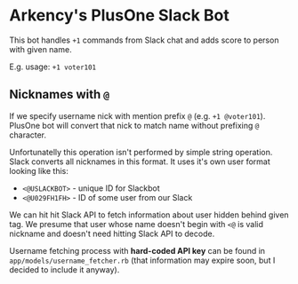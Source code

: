 # Arkency's PlusOne Slack Bot

This bot handles `+1` commands from Slack chat and adds score to person with given name. 

E.g. usage: `+1 voter101`

## Nicknames with `@`

If we specify username nick with mention prefix `@` (e.g. `+1 @voter101`). PlusOne bot will convert that nick to 
match name without prefixing `@` character.

Unfortunatelly this operation isn't performed by simple string operation. Slack converts all 
nicknames in this format. It uses it's own user format looking like this:
 
  * `<@USLACKBOT>` - unique ID for Slackbot
  * `<@U029FH1FH>` - ID of some user from our Slack

We can hit hit Slack API to fetch information about user hidden behind given tag. We presume that
user whose name doesn't begin with `<@` is valid nickname and doesn't need hitting Slack API to 
decode.

Username fetching process with **hard-coded API key** can be found in 
`app/models/username_fetcher.rb` (that information may expire soon, but I decided to include it
anyway).


